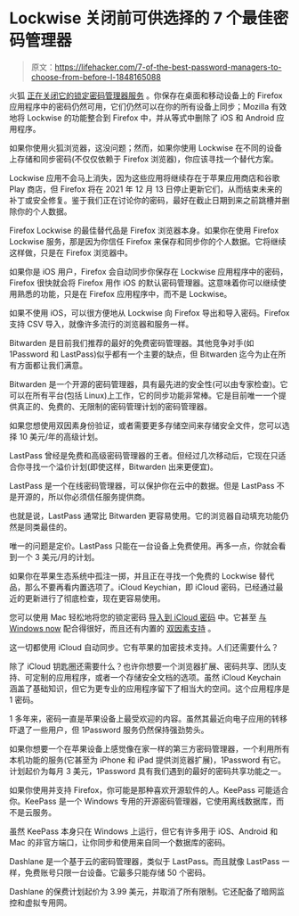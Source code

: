 # Lockwise 关闭前可供选择的 7 个最佳密码管理器

> 原文：<https://lifehacker.com/7-of-the-best-password-managers-to-choose-from-before-l-1848165088>

火狐 [正在关闭它的锁定密码管理器服务](https://support.mozilla.org/en-US/kb/end-of-support-firefox-lockwise#firefox-lockwise:web:) 。你保存在桌面和移动设备上的 Firefox 应用程序中的密码仍然可用，它们仍然可以在你的所有设备上同步；Mozilla 有效地将 Lockwise 的功能整合到 Firefox 中，并从等式中删除了 iOS 和 Android 应用程序。

如果你使用火狐浏览器，这没问题；然而，如果你使用 Lockwise 在不同的设备上存储和同步密码(不仅仅依赖于 Firefox 浏览器)，你应该寻找一个替代方案。

Lockwise 应用不会马上消失，因为这些应用将继续存在于苹果应用商店和谷歌 Play 商店，但 Firefox 将在 2021 年 12 月 13 日停止更新它们，从而结束未来的补丁或安全修复。鉴于我们正在讨论你的密码，最好在截止日期到来之前跳槽并删除你的个人数据。

Firefox Lockwise 的最佳替代品是 Firefox 浏览器本身。如果你在使用 Firefox Lockwise 服务，那是因为你信任 Firefox 来保存和同步你的个人数据。它将继续这样做，只是在 Firefox 浏览器中。

如果你是 iOS 用户，Firefox 会自动同步你保存在 Lockwise 应用程序中的密码，Firefox 很快就会将 Firefox 用作 iOS 的默认密码管理器。这意味着你可以继续使用熟悉的功能，只是在 Firefox 应用程序中，而不是 Lockwise。

如果不使用 iOS，可以很方便地从 Lockwise 向 Firefox 导出和导入密码。Firefox 支持 CSV 导入，就像许多流行的浏览器和服务一样。

Bitwarden 是目前我们推荐的最好的免费密码管理器。其他竞争对手(如 1Password 和 LastPass)似乎都有一个主要的缺点，但 Bitwarden 迄今为止在所有方面都让我们满意。

Bitwarden 是一个开源的密码管理器，具有最先进的安全性(可以由专家检查)。它可以在所有平台(包括 Linux)上工作，它的同步功能非常棒。它是目前唯一一个提供真正的、免费的、无限制的密码管理计划的密码管理器。

如果您想使用双因素身份验证，或者需要更多存储空间来存储安全文件，您可以选择 10 美元/年的高级计划。

LastPass 曾经是免费和高级密码管理器的王者。但经过几次移动后，它现在只适合你寻找一个溢价计划(即使这样，Bitwarden 出来更便宜)。

LastPass 是一个在线密码管理器，可以保护你在云中的数据。但是 LastPass 不是开源的，所以你必须信任服务提供商。

也就是说，LastPass 通常比 Bitwarden 更容易使用。它的浏览器自动填充功能仍然是同类最佳的。

唯一的问题是定价。LastPass 只能在一台设备上免费使用。再多一点，你就会看到一个 3 美元/月的计划。

如果你在苹果生态系统中孤注一掷，并且正在寻找一个免费的 Lockwise 替代品，那么不要再看内置选项了。iCloud Keychian，即 iCloud 密码，已经通过最近的更新进行了彻底检查，现在更容易使用。

您可以使用 Mac 轻松地将您的锁定密码 [导入到 iCloud 密码](https://lifehacker.com/how-to-import-and-export-passwords-from-icloud-keychain-1847962074) 中。它甚至 [与 Windows now](https://lifehacker.com/how-to-finally-use-your-icloud-passwords-on-windows-1847507307) 配合得很好，而且还有内置的 [双因素支持](https://lifehacker.com/you-should-use-your-iphones-new-built-in-two-factor-aut-1847721186) 。

这一切都使用 iCloud 自动同步。它有苹果的加密技术支持。人们还需要什么？

除了 iCloud 钥匙圈还需要什么？也许你想要一个浏览器扩展、密码共享、团队支持、可定制的应用程序，或者一个存储安全文档的选项。虽然 iCloud Keychain 涵盖了基础知识，但它为更专业的应用程序留下了相当大的空间。这个应用程序是 1 密码。

1 多年来，密码一直是苹果设备上最受欢迎的内容。虽然其最近向电子应用的转移吓退了一些用户，但 1Password 服务仍然保持强劲势头。

如果你想要一个在苹果设备上感觉像在家一样的第三方密码管理器，一个利用所有本机功能的服务(它甚至为 iPhone 和 iPad 提供浏览器扩展)，1Password 有它。计划起价为每月 3 美元，1Password 具有我们遇到的最好的密码共享功能之一。

如果你使用并支持 Firefox，你可能是那种喜欢开源软件的人。KeePass 可能适合你。KeePass 是一个 Windows 专用的开源密码管理器，它使用离线数据库，而不是云服务。

虽然 KeePass 本身只在 Windows 上运行，但它有许多用于 iOS、Android 和 Mac 的非官方端口，让你同步和使用来自同一个数据库的密码。

Dashlane 是一个基于云的密码管理器，类似于 LastPass。而且就像 LastPass 一样，免费账号只限一台设备。它最多只能存储 50 个密码。

Dashlane 的保费计划起价为 3.99 美元，并取消了所有限制。它还配备了暗网监控和虚拟专用网。
